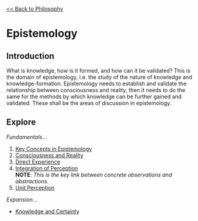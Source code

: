 [<< Back to Philosophy](https://pranigopu.github.io/philosophy)

# Epistemology
## Introduction
What is knowledge, how is it formed, and how can it be validated? This is the domain of epistemology, i.e. the study of the nature of knowledge and knowledge-formation. Epistemology needs to establish and validate the relationship between consciousness and reality, then it needs to do the same for the methods by which knowledge can be further gained and validated. These shall be the areas of discussion in epistemology.

## Explore
_Fundamentals_...

1. [Key Concepts in Epistemology](https://pranigopu.github.io/philosophy/epistemology/1-key-concepts-in-epistemology.html)
2. [Consciousness and Reality](https://pranigopu.github.io/philosophy/epistemology/2-consciousness-and-reality.html)
3. [Direct Experience](https://pranigopu.github.io/philosophy/epistemology/3-direct-experience.html)
4. [Integration of Perception](https://pranigopu.github.io/philosophy/epistemology/4-integration-of-perception.html) <br> **NOTE**: _This is the key link between concrete observations and abstractions._
5. [Unit Perception](https://pranigopu.github.io/philosophy/epistemology/5-unit-perception.html)

_Expansion_...

- [Knowledge and Certainty](https://pranigopu.github.io/philosophy/epistemology/knowledge-and-certainty.html)